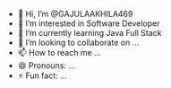 - 👋 Hi, I’m @GAJULAAKHILA469
- 👀 I’m interested in Software Developer
- 🌱 I’m currently learning Java Full Stack
- 💞️ I’m looking to collaborate on ...
- 📫 How to reach me ...
- 😄 Pronouns: ...
- ⚡ Fun fact: ...

<!---
GAJULAAKHILA469/GAJULAAKHILA469 is a ✨ special ✨ repository because its `README.md` (this file) appears on your GitHub profile.
You can click the Preview link to take a look at your changes.
--->
